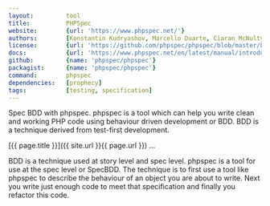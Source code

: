 ```yaml
---
layout:         tool
title:          PHPSpec
website:        {url: 'https://www.phpspec.net/'} 
authors:        [Konstantin Kudryashov, Marcello Duarte, Ciaran McNulty]
license:        {url: 'https://github.com/phpspec/phpspec/blob/master/LICENSE', label: 'MIT'} 
docs:           {url: 'https://www.phpspec.net/en/latest/manual/introduction.html'} 
github:         {name: 'phpspec/phpspec'} 
packagist:      {name: 'phpspec/phpspec'}
command:        phpspec
dependencies:   [prophecy]
tags:           [testing, specification]
---
```


Spec BDD with phpspec. phpspec is a tool which can help you write clean and working PHP code using behaviour
driven development or BDD. BDD is a technique derived from test-first development. 

[{{ page.title }}]({{ site.url }}{{ page.url }}) ...

<!--more--> 

BDD is a technique used at story level and spec level. phpspec is a tool for use at the spec level or 
SpecBDD. The technique is to first use a tool like phpspec to describe the behaviour of an object you 
are about to write. Next you write just enough code to meet that specification and finally you refactor 
this code.
